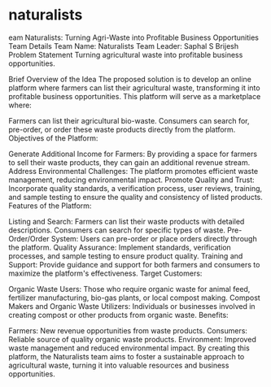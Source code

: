 # naturalists

eam Naturalists: Turning Agri-Waste into Profitable Business Opportunities
Team Details
Team Name: Naturalists
Team Leader: Saphal S Brijesh
Problem Statement
Turning agricultural waste into profitable business opportunities.

Brief Overview of the Idea
The proposed solution is to develop an online platform where farmers can list their agricultural waste, transforming it into profitable business opportunities. This platform will serve as a marketplace where:

Farmers can list their agricultural bio-waste.
Consumers can search for, pre-order, or order these waste products directly from the platform.
Objectives of the Platform:

Generate Additional Income for Farmers: By providing a space for farmers to sell their waste products, they can gain an additional revenue stream.
Address Environmental Challenges: The platform promotes efficient waste management, reducing environmental impact.
Promote Quality and Trust: Incorporate quality standards, a verification process, user reviews, training, and sample testing to ensure the quality and consistency of listed products.
Features of the Platform:

Listing and Search: Farmers can list their waste products with detailed descriptions. Consumers can search for specific types of waste.
Pre-Order/Order System: Users can pre-order or place orders directly through the platform.
Quality Assurance: Implement standards, verification processes, and sample testing to ensure product quality.
Training and Support: Provide guidance and support for both farmers and consumers to maximize the platform's effectiveness.
Target Customers:

Organic Waste Users: Those who require organic waste for animal feed, fertilizer manufacturing, bio-gas plants, or local compost making.
Compost Makers and Organic Waste Utilizers: Individuals or businesses involved in creating compost or other products from organic waste.
Benefits:

Farmers: New revenue opportunities from waste products.
Consumers: Reliable source of quality organic waste products.
Environment: Improved waste management and reduced environmental impact.
By creating this platform, the Naturalists team aims to foster a sustainable approach to agricultural waste, turning it into valuable resources and business opportunities.




